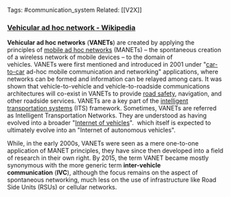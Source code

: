 Tags: #communication_system 
Related: [[V2X]]

### [Vehicular ad hoc network - Wikipedia](https://en.wikipedia.org/wiki/Vehicular_ad_hoc_network)

**Vehicular ad hoc networks** (**VANETs**) are created by applying the principles of [mobile ad hoc networks](https://en.wikipedia.org/wiki/Mobile_ad_hoc_network "Mobile ad hoc network") (MANETs) – the spontaneous creation of a wireless network of mobile devices – to the domain of vehicles. VANETs were first mentioned and introduced in 2001 under "[car-to-car](https://en.wikipedia.org/wiki/Vehicular_communication_systems "Vehicular communication systems") ad-hoc mobile communication and networking" applications, where networks can be formed and information can be relayed among cars. It was shown that vehicle-to-vehicle and vehicle-to-roadside communications architectures will co-exist in VANETs to provide [road safety](https://en.wikipedia.org/wiki/Road_safety "Road safety"), navigation, and other roadside services. VANETs are a key part of the [intelligent transportation systems](https://en.wikipedia.org/wiki/Intelligent_transportation_systems "Intelligent transportation systems") (ITS) framework. Sometimes, VANETs are referred as Intelligent Transportation Networks. They are understood as having evolved into a broader "[Internet of vehicles](https://en.wikipedia.org/wiki/Internet_of_vehicles "Internet of vehicles")".  which itself is expected to ultimately evolve into an "Internet of autonomous vehicles".

While, in the early 2000s, VANETs were seen as a mere one-to-one application of MANET principles, they have since then developed into a field of research in their own right. By 2015, the term VANET became mostly synonymous with the more generic term **inter-vehicle communication** (**IVC**), although the focus remains on the aspect of spontaneous networking, much less on the use of infrastructure like Road Side Units (RSUs) or cellular networks.